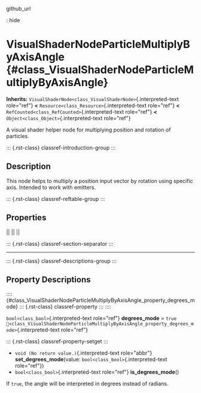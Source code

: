 github_url

:   hide

# VisualShaderNodeParticleMultiplyByAxisAngle {#class_VisualShaderNodeParticleMultiplyByAxisAngle}

**Inherits:**
`VisualShaderNode<class_VisualShaderNode>`{.interpreted-text role="ref"}
**\<** `Resource<class_Resource>`{.interpreted-text role="ref"} **\<**
`RefCounted<class_RefCounted>`{.interpreted-text role="ref"} **\<**
`Object<class_Object>`{.interpreted-text role="ref"}

A visual shader helper node for multiplying position and rotation of
particles.

::: {.rst-class}
classref-introduction-group
:::

## Description

This node helps to multiply a position input vector by rotation using
specific axis. Intended to work with emitters.

::: {.rst-class}
classref-reftable-group
:::

## Properties

||
||
||

::: {.rst-class}
classref-section-separator
:::

------------------------------------------------------------------------

::: {.rst-class}
classref-descriptions-group
:::

## Property Descriptions

:::: {#class_VisualShaderNodeParticleMultiplyByAxisAngle_property_degrees_mode}
::: {.rst-class}
classref-property
:::
::::

`bool<class_bool>`{.interpreted-text role="ref"} **degrees_mode** =
`true`
`🔗<class_VisualShaderNodeParticleMultiplyByAxisAngle_property_degrees_mode>`{.interpreted-text
role="ref"}

::: {.rst-class}
classref-property-setget
:::

- `void (No return value.)`{.interpreted-text role="abbr"}
  **set_degrees_mode**(value: `bool<class_bool>`{.interpreted-text
  role="ref"})
- `bool<class_bool>`{.interpreted-text role="ref"} **is_degrees_mode**()

If `true`, the angle will be interpreted in degrees instead of radians.
